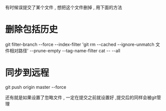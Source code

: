 有时候误提交了某个文件 , 想把这个文件删掉 , 用下面的方法

# 删除包括历史
git filter-branch --force --index-filter 'git rm --cached --ignore-unmatch 文件相对路径' --prune-empty --tag-name-filter cat -- --all
# 同步到远程
git push origin master --force


还有就是如果设置了忽略文件 , 一定在提交之前就设置好 ,提交后的同样会被git管理

